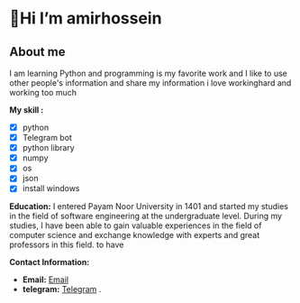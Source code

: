 # 👋Hi I’m amirhossein 
## About me
 
I am learning Python and programming is my favorite work and I like to use other people's information and share my information
i love workinghard and working too much

**My skill :**
- [x] python
- [x] Telegram bot
- [x] python library
- [x] numpy
- [x] os
- [x] json
- [x] install windows

**Education:**
I entered Payam Noor University in 1401 and started my studies in the field of software engineering at the undergraduate level. During my studies, I have been able to gain valuable experiences in the field of computer science and exchange knowledge with experts and great professors in this field. to have


**Contact Information:**
- **Email:**   [Email](amirhosseinalinezhad@gmail.com)
- **telegram:**  [Telegram](https://t.me/Amir81alinezhad)
.

<!---
amir81alinzhad/amir81alinzhad is a ✨ special ✨ repository because its `README.md` (this file) appears on your GitHub profile.
You can click the Preview link to take a look at your changes.
--->
